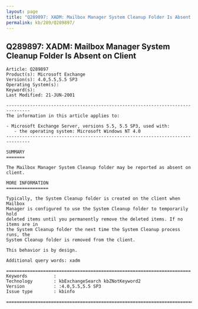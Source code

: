 ```yaml
---
layout: page
title: "Q289897: XADM: Mailbox Manager System Cleanup Folder Is Absent on Client"
permalink: kb/289/Q289897/
---
```


## Q289897: XADM: Mailbox Manager System Cleanup Folder Is Absent on Client

	Article: Q289897
	Product(s): Microsoft Exchange
	Version(s): 4.0,5.5,5.5 SP3
	Operating System(s): 
	Keyword(s): 
	Last Modified: 21-JUN-2001
	
	-------------------------------------------------------------------------------
	The information in this article applies to:
	
	- Microsoft Exchange Server, versions 5.5, 5.5 SP3, used with:
	   - the operating system: Microsoft Windows NT 4.0 
	-------------------------------------------------------------------------------
	
	SUMMARY
	=======
	
	The Mailbox Manager System Cleanup folder may be reported as absent on client.
	
	MORE INFORMATION
	================
	
	Typically, the System Cleanup folder is created on the client when Mailbox
	Manager is configured to use the System Cleanup folder to temporarily hold
	deleted items until you permanently remove the deleted items. If no items are in
	the System Cleanup folder the next time the System Cleanup process runs, the
	System Cleanup folder is removed from the client.
	
	This behavior is by design.
	
	Additional query words: xadm
	
	======================================================================
	Keywords          :  
	Technology        : kbExchangeSearch kbZNotKeyword2
	Version           : :4.0,5.5,5.5 SP3
	Issue type        : kbinfo
	
	=============================================================================
	
